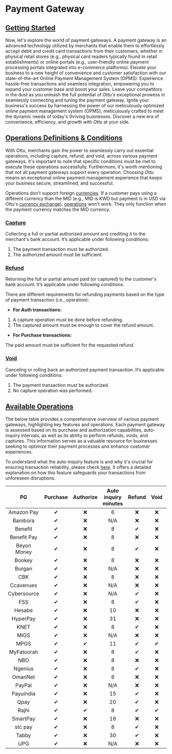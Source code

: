 # Payment Gateway

## [Getting Started](payment-gateway.md#getting-started)

Now, let's explore the world of payment gateways. A payment gateway is an advanced technology utilized by merchants that enable them to effortlessly accept debit and credit card transactions from their customers, whether in physical retail stores (e.g., physical card readers typically found in retail establishments) or online portals (e.g., user-friendly online payment processing portals integrated into e-commerce platforms). Elevate your business to a new height of convenience and customer satisfaction with our state-of-the-art Online Payment Management System (OPMS). Experience hassle-free transactions and seamless integration, empowering you to expand your customer base and boost your sales. Leave your competitors in the dust as you unleash the full potential of _Ottu's_ exceptional prowess in seamlessly connecting and tuning the payment gateway. Ignite your business's success by harnessing the power of our meticulously optimized online payment management system (OPMS), meticulously crafted to meet the dynamic needs of today's thriving businesses. Discover a new era of convenience, efficiency, and growth with _Ottu_ at your side.

## [Operations Definitions & Conditions](payment-gateway.md#operations-definitions-and-conditions)

With _Ottu_, merchants gain the power to seamlessly carry out essential operations, including capture, refund, and void, across various payment gateways. It's important to note that specific conditions must be met to execute these operations successfully. Furthermore, it's worth mentioning that not all payment gateways support every operation. Choosing _Ottu_ means an exceptional online payment management experience that keeps your business secure, streamlined, and successful. &#x20;

Operations don't support foreign [currencies](currencies.md). If a customer pays using a different currency than the MID (e.g., MID is KWD but payment is in USD via Ottu's [currency exchange](currencies.md#currency-exchanges)), [operations](../developer/rest-api/operations.md#external-operations) won't work. They only function when the payment currency matches the MID currency.

### [Capture](payment-gateway.md#capture)

Collecting a full or partial authorized amount and crediting it to the merchant's bank account. It’s applicable under following conditions:

1. The payment transaction must be authorized.
2. The authorized amount must be sufficient.

### [Refund](payment-gateway.md#refund)

Returning the full or partial amount paid (or captured) to the customer's bank account. It’s applicable under following conditions:

There are different requirements for refunding payments based on the type of payment transaction (i.e., operation):

* **For Auth transactions:**

1. A capture operation must be done before refunding.
2. The captured amount must be enough to cover the refund amount.

* **For Purchase transactions:**

The paid amount must be sufficient for the requested refund.

### [Void](payment-gateway.md#void)

Canceling or rolling back an authorized payment transaction. It’s applicable under following conditions:

1. The payment transaction must be authorized.
2. No capture operation was performed.

## [Available Operations](payment-gateway.md#available-operations)

The below table provides a comprehensive overview of various payment gateways, highlighting key features and operations. Each payment gateway is assessed based on its purchase and authorization capabilities, auto-inquiry intervals, as well as its ability to perform refunds, voids, and captures. This information serves as a valuable resource for businesses seeking to optimize their payment processes and enhance customer experiences.&#x20;

To understand what the auto-inquiry feature is and why it's crucial for ensuring transaction reliability, please check [here](../developer/rest-api/payment-status-inquiry.md#automatic-inquiry). It offers a detailed explanation on how this feature safeguards your transactions from unforeseen disruptions.

<table data-full-width="false"><thead><tr><th width="156" align="center">PG</th><th width="107" align="center">Purchase</th><th width="108" align="center">Authorize</th><th align="center">Auto inquiry minutes</th><th width="92" align="center">Refund</th><th align="center">Void</th><th align="center">Capture</th></tr></thead><tbody><tr><td align="center">Amazon Pay</td><td align="center"><span data-gb-custom-inline data-tag="emoji" data-code="2714">✔</span></td><td align="center"><span data-gb-custom-inline data-tag="emoji" data-code="274c">❌</span></td><td align="center">6</td><td align="center"><span data-gb-custom-inline data-tag="emoji" data-code="274c">❌</span></td><td align="center"><span data-gb-custom-inline data-tag="emoji" data-code="274c">❌</span></td><td align="center"><span data-gb-custom-inline data-tag="emoji" data-code="274c">❌</span></td></tr><tr><td align="center">Bambora</td><td align="center"><span data-gb-custom-inline data-tag="emoji" data-code="2714">✔</span></td><td align="center"><span data-gb-custom-inline data-tag="emoji" data-code="274c">❌</span></td><td align="center">N/A</td><td align="center"><span data-gb-custom-inline data-tag="emoji" data-code="274c">❌</span></td><td align="center"><span data-gb-custom-inline data-tag="emoji" data-code="274c">❌</span></td><td align="center"><span data-gb-custom-inline data-tag="emoji" data-code="274c">❌</span></td></tr><tr><td align="center">Benefit</td><td align="center"><span data-gb-custom-inline data-tag="emoji" data-code="2714">✔</span></td><td align="center"><span data-gb-custom-inline data-tag="emoji" data-code="274c">❌</span></td><td align="center">8</td><td align="center"><span data-gb-custom-inline data-tag="emoji" data-code="2714">✔</span></td><td align="center"><span data-gb-custom-inline data-tag="emoji" data-code="274c">❌</span></td><td align="center"><span data-gb-custom-inline data-tag="emoji" data-code="274c">❌</span></td></tr><tr><td align="center">Benefit Pay</td><td align="center"><span data-gb-custom-inline data-tag="emoji" data-code="2714">✔</span></td><td align="center"><span data-gb-custom-inline data-tag="emoji" data-code="274c">❌</span></td><td align="center">8</td><td align="center"><span data-gb-custom-inline data-tag="emoji" data-code="274c">❌</span></td><td align="center"><span data-gb-custom-inline data-tag="emoji" data-code="274c">❌</span></td><td align="center"><span data-gb-custom-inline data-tag="emoji" data-code="274c">❌</span></td></tr><tr><td align="center">Beyon Money</td><td align="center"><span data-gb-custom-inline data-tag="emoji" data-code="2714">✔</span></td><td align="center"><span data-gb-custom-inline data-tag="emoji" data-code="274c">❌</span></td><td align="center">8</td><td align="center"><span data-gb-custom-inline data-tag="emoji" data-code="2714">✔</span></td><td align="center"><span data-gb-custom-inline data-tag="emoji" data-code="274c">❌</span></td><td align="center"><span data-gb-custom-inline data-tag="emoji" data-code="274c">❌</span></td></tr><tr><td align="center">Bookey</td><td align="center"><span data-gb-custom-inline data-tag="emoji" data-code="2714">✔</span></td><td align="center"><span data-gb-custom-inline data-tag="emoji" data-code="274c">❌</span></td><td align="center">8</td><td align="center"><span data-gb-custom-inline data-tag="emoji" data-code="274c">❌</span></td><td align="center"><span data-gb-custom-inline data-tag="emoji" data-code="274c">❌</span></td><td align="center"><span data-gb-custom-inline data-tag="emoji" data-code="274c">❌</span></td></tr><tr><td align="center">Burgan</td><td align="center"><span data-gb-custom-inline data-tag="emoji" data-code="2714">✔</span></td><td align="center"><span data-gb-custom-inline data-tag="emoji" data-code="274c">❌</span></td><td align="center">N/A</td><td align="center"><span data-gb-custom-inline data-tag="emoji" data-code="274c">❌</span></td><td align="center"><span data-gb-custom-inline data-tag="emoji" data-code="274c">❌</span></td><td align="center"><span data-gb-custom-inline data-tag="emoji" data-code="274c">❌</span></td></tr><tr><td align="center">CBK</td><td align="center"><span data-gb-custom-inline data-tag="emoji" data-code="2714">✔</span></td><td align="center"><span data-gb-custom-inline data-tag="emoji" data-code="274c">❌</span></td><td align="center">8</td><td align="center"><span data-gb-custom-inline data-tag="emoji" data-code="274c">❌</span></td><td align="center"><span data-gb-custom-inline data-tag="emoji" data-code="274c">❌</span></td><td align="center"><span data-gb-custom-inline data-tag="emoji" data-code="274c">❌</span></td></tr><tr><td align="center">Ccavenues</td><td align="center"><span data-gb-custom-inline data-tag="emoji" data-code="2714">✔</span></td><td align="center"><span data-gb-custom-inline data-tag="emoji" data-code="274c">❌</span></td><td align="center">N/A</td><td align="center"><span data-gb-custom-inline data-tag="emoji" data-code="274c">❌</span></td><td align="center"><span data-gb-custom-inline data-tag="emoji" data-code="274c">❌</span></td><td align="center"><span data-gb-custom-inline data-tag="emoji" data-code="274c">❌</span></td></tr><tr><td align="center">Cybersource</td><td align="center"><span data-gb-custom-inline data-tag="emoji" data-code="2714">✔</span></td><td align="center"><span data-gb-custom-inline data-tag="emoji" data-code="274c">❌</span></td><td align="center">N/A</td><td align="center"><span data-gb-custom-inline data-tag="emoji" data-code="2714">✔</span></td><td align="center"><span data-gb-custom-inline data-tag="emoji" data-code="274c">❌</span></td><td align="center"><span data-gb-custom-inline data-tag="emoji" data-code="274c">❌</span></td></tr><tr><td align="center">FSS</td><td align="center"><span data-gb-custom-inline data-tag="emoji" data-code="2714">✔</span></td><td align="center"><span data-gb-custom-inline data-tag="emoji" data-code="274c">❌</span></td><td align="center">8</td><td align="center"><span data-gb-custom-inline data-tag="emoji" data-code="2714">✔</span></td><td align="center"><span data-gb-custom-inline data-tag="emoji" data-code="274c">❌</span></td><td align="center"><span data-gb-custom-inline data-tag="emoji" data-code="274c">❌</span></td></tr><tr><td align="center">Hesabe</td><td align="center"><span data-gb-custom-inline data-tag="emoji" data-code="2714">✔</span></td><td align="center"><span data-gb-custom-inline data-tag="emoji" data-code="274c">❌</span></td><td align="center">10</td><td align="center"><span data-gb-custom-inline data-tag="emoji" data-code="274c">❌</span></td><td align="center"><span data-gb-custom-inline data-tag="emoji" data-code="274c">❌</span></td><td align="center"><span data-gb-custom-inline data-tag="emoji" data-code="274c">❌</span></td></tr><tr><td align="center">HyperPay</td><td align="center"><span data-gb-custom-inline data-tag="emoji" data-code="2714">✔</span></td><td align="center"><span data-gb-custom-inline data-tag="emoji" data-code="274c">❌</span></td><td align="center">31</td><td align="center"><span data-gb-custom-inline data-tag="emoji" data-code="274c">❌</span></td><td align="center"><span data-gb-custom-inline data-tag="emoji" data-code="274c">❌</span></td><td align="center"><span data-gb-custom-inline data-tag="emoji" data-code="274c">❌</span></td></tr><tr><td align="center">KNET</td><td align="center"><span data-gb-custom-inline data-tag="emoji" data-code="2714">✔</span></td><td align="center"><span data-gb-custom-inline data-tag="emoji" data-code="274c">❌</span></td><td align="center">8</td><td align="center"><span data-gb-custom-inline data-tag="emoji" data-code="2714">✔</span></td><td align="center"><span data-gb-custom-inline data-tag="emoji" data-code="274c">❌</span></td><td align="center"><span data-gb-custom-inline data-tag="emoji" data-code="274c">❌</span></td></tr><tr><td align="center">MIGS</td><td align="center"><span data-gb-custom-inline data-tag="emoji" data-code="2714">✔</span></td><td align="center"><span data-gb-custom-inline data-tag="emoji" data-code="274c">❌</span></td><td align="center">N/A</td><td align="center"><span data-gb-custom-inline data-tag="emoji" data-code="274c">❌</span></td><td align="center"><span data-gb-custom-inline data-tag="emoji" data-code="274c">❌</span></td><td align="center"><span data-gb-custom-inline data-tag="emoji" data-code="274c">❌</span></td></tr><tr><td align="center">MPGS</td><td align="center"><span data-gb-custom-inline data-tag="emoji" data-code="2714">✔</span></td><td align="center"><span data-gb-custom-inline data-tag="emoji" data-code="2714">✔</span></td><td align="center">11</td><td align="center"><span data-gb-custom-inline data-tag="emoji" data-code="2714">✔</span></td><td align="center"><span data-gb-custom-inline data-tag="emoji" data-code="2714">✔</span></td><td align="center"><span data-gb-custom-inline data-tag="emoji" data-code="2714">✔</span></td></tr><tr><td align="center">MyFatoorah</td><td align="center"><span data-gb-custom-inline data-tag="emoji" data-code="2714">✔</span></td><td align="center"><span data-gb-custom-inline data-tag="emoji" data-code="274c">❌</span></td><td align="center">8</td><td align="center"><span data-gb-custom-inline data-tag="emoji" data-code="2714">✔</span></td><td align="center"><span data-gb-custom-inline data-tag="emoji" data-code="274c">❌</span></td><td align="center"><span data-gb-custom-inline data-tag="emoji" data-code="274c">❌</span></td></tr><tr><td align="center">NBO</td><td align="center"><span data-gb-custom-inline data-tag="emoji" data-code="2714">✔</span></td><td align="center"><span data-gb-custom-inline data-tag="emoji" data-code="274c">❌</span></td><td align="center">8</td><td align="center"><span data-gb-custom-inline data-tag="emoji" data-code="274c">❌</span></td><td align="center"><span data-gb-custom-inline data-tag="emoji" data-code="274c">❌</span></td><td align="center"><span data-gb-custom-inline data-tag="emoji" data-code="274c">❌</span></td></tr><tr><td align="center">Ngenius</td><td align="center"><span data-gb-custom-inline data-tag="emoji" data-code="2714">✔</span></td><td align="center"><span data-gb-custom-inline data-tag="emoji" data-code="274c">❌</span></td><td align="center">8</td><td align="center"><span data-gb-custom-inline data-tag="emoji" data-code="2714">✔</span></td><td align="center"><span data-gb-custom-inline data-tag="emoji" data-code="274c">❌</span></td><td align="center"><span data-gb-custom-inline data-tag="emoji" data-code="274c">❌</span></td></tr><tr><td align="center">OmanNet</td><td align="center"><span data-gb-custom-inline data-tag="emoji" data-code="2714">✔</span></td><td align="center"><span data-gb-custom-inline data-tag="emoji" data-code="274c">❌</span></td><td align="center">8</td><td align="center"><span data-gb-custom-inline data-tag="emoji" data-code="274c">❌</span></td><td align="center"><span data-gb-custom-inline data-tag="emoji" data-code="274c">❌</span></td><td align="center"><span data-gb-custom-inline data-tag="emoji" data-code="274c">❌</span></td></tr><tr><td align="center">PayPal</td><td align="center"><span data-gb-custom-inline data-tag="emoji" data-code="2714">✔</span></td><td align="center"><span data-gb-custom-inline data-tag="emoji" data-code="274c">❌</span></td><td align="center">N/A</td><td align="center"><span data-gb-custom-inline data-tag="emoji" data-code="274c">❌</span></td><td align="center"><span data-gb-custom-inline data-tag="emoji" data-code="274c">❌</span></td><td align="center"><span data-gb-custom-inline data-tag="emoji" data-code="274c">❌</span></td></tr><tr><td align="center">PayuIndia</td><td align="center"><span data-gb-custom-inline data-tag="emoji" data-code="2714">✔</span></td><td align="center"><span data-gb-custom-inline data-tag="emoji" data-code="274c">❌</span></td><td align="center">15</td><td align="center"><span data-gb-custom-inline data-tag="emoji" data-code="2714">✔</span></td><td align="center"><span data-gb-custom-inline data-tag="emoji" data-code="274c">❌</span></td><td align="center"><span data-gb-custom-inline data-tag="emoji" data-code="274c">❌</span></td></tr><tr><td align="center">Qpay</td><td align="center"><span data-gb-custom-inline data-tag="emoji" data-code="2714">✔</span></td><td align="center"><span data-gb-custom-inline data-tag="emoji" data-code="274c">❌</span></td><td align="center">20</td><td align="center"><span data-gb-custom-inline data-tag="emoji" data-code="2714">✔</span></td><td align="center"><span data-gb-custom-inline data-tag="emoji" data-code="274c">❌</span></td><td align="center"><span data-gb-custom-inline data-tag="emoji" data-code="274c">❌</span></td></tr><tr><td align="center">Rajhi</td><td align="center"><span data-gb-custom-inline data-tag="emoji" data-code="2714">✔</span></td><td align="center"><span data-gb-custom-inline data-tag="emoji" data-code="2714">✔</span></td><td align="center">8</td><td align="center"><span data-gb-custom-inline data-tag="emoji" data-code="2714">✔</span></td><td align="center"><span data-gb-custom-inline data-tag="emoji" data-code="2714">✔</span></td><td align="center"><span data-gb-custom-inline data-tag="emoji" data-code="2714">✔</span></td></tr><tr><td align="center">SmartPay</td><td align="center"><span data-gb-custom-inline data-tag="emoji" data-code="2714">✔</span></td><td align="center"><span data-gb-custom-inline data-tag="emoji" data-code="274c">❌</span></td><td align="center">16</td><td align="center"><span data-gb-custom-inline data-tag="emoji" data-code="274c">❌</span></td><td align="center"><span data-gb-custom-inline data-tag="emoji" data-code="274c">❌</span></td><td align="center"><span data-gb-custom-inline data-tag="emoji" data-code="274c">❌</span></td></tr><tr><td align="center">stc pay</td><td align="center"><span data-gb-custom-inline data-tag="emoji" data-code="2714">✔</span></td><td align="center"><span data-gb-custom-inline data-tag="emoji" data-code="274c">❌</span></td><td align="center">8</td><td align="center"><span data-gb-custom-inline data-tag="emoji" data-code="2714">✔</span></td><td align="center"><span data-gb-custom-inline data-tag="emoji" data-code="274c">❌</span></td><td align="center"><span data-gb-custom-inline data-tag="emoji" data-code="274c">❌</span></td></tr><tr><td align="center">Tabby</td><td align="center"><span data-gb-custom-inline data-tag="emoji" data-code="2714">✔</span></td><td align="center"><span data-gb-custom-inline data-tag="emoji" data-code="274c">❌</span></td><td align="center">30</td><td align="center"><span data-gb-custom-inline data-tag="emoji" data-code="2714">✔</span></td><td align="center"><span data-gb-custom-inline data-tag="emoji" data-code="274c">❌</span></td><td align="center"><span data-gb-custom-inline data-tag="emoji" data-code="274c">❌</span></td></tr><tr><td align="center">UPG</td><td align="center"><span data-gb-custom-inline data-tag="emoji" data-code="2714">✔</span></td><td align="center"><span data-gb-custom-inline data-tag="emoji" data-code="274c">❌</span></td><td align="center">N/A</td><td align="center"><span data-gb-custom-inline data-tag="emoji" data-code="274c">❌</span></td><td align="center"><span data-gb-custom-inline data-tag="emoji" data-code="274c">❌</span></td><td align="center"><span data-gb-custom-inline data-tag="emoji" data-code="274c">❌</span></td></tr></tbody></table>
